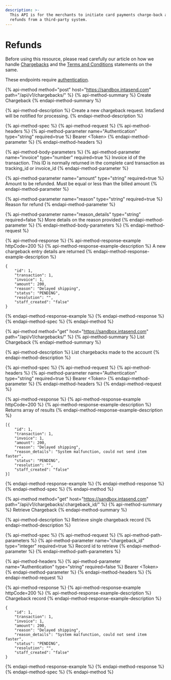 ```yaml
---
description: >-
  This API is for the merchants to initiate card payments charge-back and
  refunds from a third-party system.
---
```


# Refunds

Before using this resource, please read carefully our article on how we handle [Chargebacks](https://intasend.com/chargebacks/) and the [Terms and Conditions](https://intasend.com/terms/) statements on the same.

These endpoints require [authentication](send-payments/api-authentication.md#obtain-authentication-token).

{% api-method method="post" host="https://sandbox.intasend.com" path="/api/v1/chargebacks/" %}
{% api-method-summary %}
Create Chargeback
{% endapi-method-summary %}

{% api-method-description %}
Create a new chargeback request. IntaSend will be notified for processing.
{% endapi-method-description %}

{% api-method-spec %}
{% api-method-request %}
{% api-method-headers %}
{% api-method-parameter name="Authentication" type="string" required=true %}
Bearer &lt;Token&gt;
{% endapi-method-parameter %}
{% endapi-method-headers %}

{% api-method-body-parameters %}
{% api-method-parameter name="invoice" type="number" required=true %}
Invoice id of the transaction. This ID is normally returned in the complete card transaction as tracking\_id or invoice\_id
{% endapi-method-parameter %}

{% api-method-parameter name="amount" type="string" required=true %}
Amount to be refunded. Must be equal or less than the billed amount
{% endapi-method-parameter %}

{% api-method-parameter name="reason" type="string" required=true %}
Reason for refund
{% endapi-method-parameter %}

{% api-method-parameter name="reason\_details" type="string" required=false %}
More details on the reason provided
{% endapi-method-parameter %}
{% endapi-method-body-parameters %}
{% endapi-method-request %}

{% api-method-response %}
{% api-method-response-example httpCode=200 %}
{% api-method-response-example-description %}
A new chargeback entry details are returned
{% endapi-method-response-example-description %}

```
{
    "id": 1,
    "transaction": 1,
    "invoice": 1,
    "amount": 200,
    "reason": "Delayed shipping",
    "status": "PENDING",
    "resolution": "",
    "staff_created": "false"
}
```
{% endapi-method-response-example %}
{% endapi-method-response %}
{% endapi-method-spec %}
{% endapi-method %}

{% api-method method="get" host="https://sandbox.intasend.com" path="/api/v1/chargebacks/" %}
{% api-method-summary %}
List Chargeback
{% endapi-method-summary %}

{% api-method-description %}
List chargebacks made to the account
{% endapi-method-description %}

{% api-method-spec %}
{% api-method-request %}
{% api-method-headers %}
{% api-method-parameter name="Authentication" type="string" required=true %}
Bearer &lt;Token&gt;
{% endapi-method-parameter %}
{% endapi-method-headers %}
{% endapi-method-request %}

{% api-method-response %}
{% api-method-response-example httpCode=200 %}
{% api-method-response-example-description %}
Returns array of results
{% endapi-method-response-example-description %}

```
[{
    "id": 1,
    "transaction": 1,
    "invoice": 1,
    "amount": 200,
    "reason": "Delayed shipping",
    "reason_details": "System malfunction, could not send item faster", 
    "status": "PENDING",
    "resolution": "",
    "staff_created": "false"
}]
```
{% endapi-method-response-example %}
{% endapi-method-response %}
{% endapi-method-spec %}
{% endapi-method %}

{% api-method method="get" host="https://sandbox.intasend.com" path="/api/v1/chargebacks/:chargeback\_id/" %}
{% api-method-summary %}
Retrieve Chargeback
{% endapi-method-summary %}

{% api-method-description %}
Retrieve single chargeback record
{% endapi-method-description %}

{% api-method-spec %}
{% api-method-request %}
{% api-method-path-parameters %}
{% api-method-parameter name="chargeback\_id" type="integer" required=true %}
Record id to retrieve
{% endapi-method-parameter %}
{% endapi-method-path-parameters %}

{% api-method-headers %}
{% api-method-parameter name="Authentication" type="string" required=false %}
Bearer &lt;Token&gt;
{% endapi-method-parameter %}
{% endapi-method-headers %}
{% endapi-method-request %}

{% api-method-response %}
{% api-method-response-example httpCode=200 %}
{% api-method-response-example-description %}
Chargeback record
{% endapi-method-response-example-description %}

```
{
    "id": 1,
    "transaction": 1,
    "invoice": 1,
    "amount": 200,
    "reason": "Delayed shipping",
    "reason_details": "System malfunction, could not send item faster",
    "status": "PENDING",
    "resolution": "",
    "staff_created": "false"
}
```
{% endapi-method-response-example %}
{% endapi-method-response %}
{% endapi-method-spec %}
{% endapi-method %}

